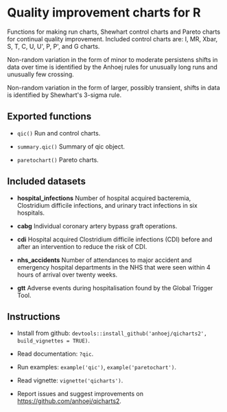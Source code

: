# Quality improvement charts for R

Functions for making run charts, Shewhart control charts and Pareto charts for continual quality improvement. Included control charts are: I, MR, Xbar, S, T, C, U, U', P, P', and G charts. 

Non-random variation in the form of minor to moderate persistens shifts in data over time is identified by the Anhoej rules for unusually long runs and unusually few crossing.

Non-random variation in the form of larger, possibly transient, shifts in data is identified by Shewhart's 3-sigma rule.

## Exported functions

* `qic()` Run and control charts.

* `summary.qic()` Summary of qic object.

* `paretochart()` Pareto charts.

## Included datasets

* **hospital_infections** Number of hospital acquired bacteremia, Clostridium difficile infections, and urinary tract infections in six hospitals.

* **cabg** Individual coronary artery bypass graft operations.

* **cdi** Hospital acquired Clostridium difficile infections (CDI) before and after an intervention to reduce the risk of CDI.

* **nhs_accidents** Number of attendances to major accident and emergency hospital departments in the NHS that were seen within 4 hours of arrival over twenty weeks.

* **gtt** Adverse events during hospitalisation found by the Global Trigger Tool.

## Instructions
    
* Install from github: `devtools::install_github('anhoej/qicharts2', build_vignettes = TRUE)`.

* Read documentation: `?qic`.

* Run examples: `example('qic')`, `example('paretochart')`.

* Read vignette: `vignette('qicharts')`.

* Report issues and suggest improvements on https://github.com/anhoej/qicharts2.
